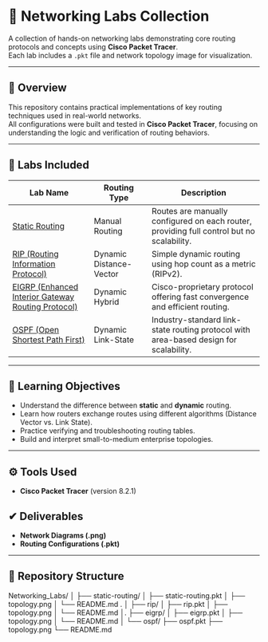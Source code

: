 # 🧠 Networking Labs Collection

A collection of hands-on networking labs demonstrating core routing protocols and concepts using **Cisco Packet Tracer**.  
Each lab includes a `.pkt` file and network topology image for visualization.

---

## 📘 Overview

This repository contains practical implementations of key routing techniques used in real-world networks.  
All configurations were built and tested in **Cisco Packet Tracer**, focusing on understanding the logic and verification of routing behaviors.

---

## 🧩 Labs Included

| Lab Name | Routing Type | Description |
|-----------|--------------|--------------|
| [Static Routing](./Static_Routing/) | Manual Routing | Routes are manually configured on each router, providing full control but no scalability. |
| [RIP (Routing Information Protocol)](./RIP/) | Dynamic Distance-Vector | Simple dynamic routing using hop count as a metric (RIPv2). |
| [EIGRP (Enhanced Interior Gateway Routing Protocol)](./EGRIP/) | Dynamic Hybrid | Cisco-proprietary protocol offering fast convergence and efficient routing. |
| [OSPF (Open Shortest Path First)](./OSPF/) | Dynamic Link-State | Industry-standard link-state routing protocol with area-based design for scalability. |

---

## 🧠 Learning Objectives

- Understand the difference between **static** and **dynamic** routing.
- Learn how routers exchange routes using different algorithms (Distance Vector vs. Link State).
- Practice verifying and troubleshooting routing tables.
- Build and interpret small-to-medium enterprise topologies.

---

## ⚙️ Tools Used

- **Cisco Packet Tracer** (version 8.2.1)

## ✔ Deliverables
- **Network Diagrams (.png)**
- **Routing Configurations (.pkt)**

---

## 📂 Repository Structure
Networking_Labs/
│
├── static-routing/
│ ├── static-routing.pkt
│ ├── topology.png
│ └── README.md
.
│
├── rip/
│ ├── rip.pkt
│ ├── topology.png
│ └── README.md
│.
├── eigrp/
│ ├── eigrp.pkt
│ ├── topology.png
│ └── README.md
│
└── ospf/
├── ospf.pkt
├── topology.png
└── README.md

